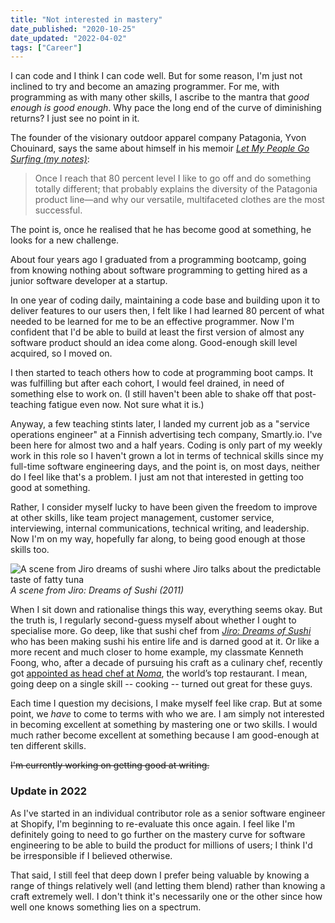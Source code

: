 ```yaml
---
title: "Not interested in mastery"
date_published: "2020-10-25"
date_updated: "2022-04-02"
tags: ["Career"]
---
```


I can code and I think I can code well. But for some reason, I'm just not inclined to try and become an amazing programmer. For me, with programming as with many other skills, I ascribe to the mantra that *good enough is good enough*. Why pace the long end of the curve of diminishing returns? I just see no point in it.

The founder of the visionary outdoor apparel company Patagonia, Yvon Chouinard, says the same about himself in his memoir *[Let My People Go Surfing (my notes)](/2020-09-13-notes-from-let-my-people-go-surfing-by-yvon-chouinard/)*: 

> Once I reach that 80 percent level I like to go off and do something totally different; that probably explains the diversity of the Patagonia product line—and why our versatile, multifaceted clothes are the most successful.

The point is, once he realised that he has become good at something, he looks for a new challenge.

About four years ago I graduated from a programming bootcamp, going from knowing nothing about software programming to getting hired as a junior software developer at a startup.

In one year of coding daily, maintaining a code base and building upon it to deliver features to our users then, I felt like I had learned 80 percent of what needed to be learned for me to be an effective programmer. Now I'm confident that I'd be able to build at least the first version of almost any software product should an idea come along. Good-enough skill level acquired, so I moved on.

I then started to teach others how to code at programming boot camps. It was fulfilling but after each cohort, I would feel drained, in need of something else to work on. (I still haven't been able to shake off that post-teaching fatigue even now. Not sure what it is.) 

Anyway, a few teaching stints later, I landed my current job as a "service operations engineer" at a Finnish advertising tech company, Smartly.io. I've been here for almost two and a half years. Coding is only part of my weekly work in this role so I haven't grown a lot in terms of technical skills since my full-time software engineering days, and the point is, on most days, neither do I feel like that's a problem. I just am not that interested in getting too good at something.

Rather, I consider myself lucky to have been given the freedom to improve at other skills, like team project management, customer service, interviewing, internal communications, technical writing, and leadership. Now I'm on my way, hopefully far along, to being good enough at those skills too.

![A scene from Jiro dreams of sushi where Jiro talks about the predictable taste of fatty tuna](/images/jiro-dreams-of-sushi.jpg)
*A scene from Jiro: Dreams of Sushi (2011)*

When I sit down and rationalise things this way, everything seems okay. But the truth is, I regularly second-guess myself about whether I ought to specialise more. Go deep, like that sushi chef from *[Jiro: Dreams of Sushi](https://en.wikipedia.org/wiki/Jiro_Dreams_of_Sushi)*  who has been making sushi his entire life and is darned good at it. Or like a more recent and much closer to home example, my classmate Kenneth Foong, who, after a decade of pursuing his craft as a culinary chef, recently got [appointed as head chef at *Noma*](https://www.straitstimes.com/lifestyle/food/singaporean-is-head-chef-at-two-michelin-starred-noma), the world’s top restaurant. I mean, going deep on a single skill -- cooking -- turned out great for these guys.

Each time I question my decisions, I make myself feel like crap. But at some point, we *have* to come to terms with who we are. I am simply not interested in becoming excellent at something by mastering one or two skills. I would much rather become excellent at something because I am good-enough at ten different skills.

~~I'm currently working on getting good at writing.~~

### Update in 2022

As I've started in an individual contributor role as a senior software engineer at Shopify, I'm beginning to re-evaluate this once again. I feel like I'm definitely going to need to go further on the mastery curve for software engineering to be able to build the product for millions of users; I think I'd be irresponsible if I believed otherwise.

That said, I still feel that deep down I prefer being valuable by knowing a range of things relatively well (and letting them blend) rather than knowing a craft extremely well. I don't think it's necessarily one or the other since how well one knows something lies on a spectrum.
